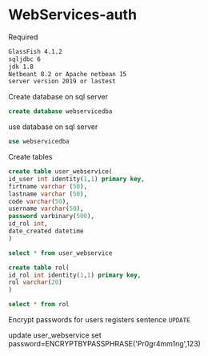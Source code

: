 # WebServices-auth
Required

```bash
GlassFish 4.1.2
sqljdbc 6
jdk 1.8
Netbeant 8.2 or Apache netbean 15
server version 2019 or lastest
```

Create database on sql server
```sql
create database webservicedba
```
use database on sql server
```sql
use webservicedba
```

Create tables  

```sql
create table user_webservice(
id_user int identity(1,1) primary key,
firtname varchar (50),
lastname varchar (50),
code varchar(50),
username varchar(50),
password varbinary(500),
id_rol int,
date_created datetime
)

select * from user_webservice
```

```sql
create table rol(
id_rol int identity(1,1) primary key,
rol varchar(20)
)

select * from rol
```
Encrypt passwords for users registers sentence ```UPDATE```


update user_webservice set password=ENCRYPTBYPASSPHRASE('Pr0gr4mm1ng',123)
